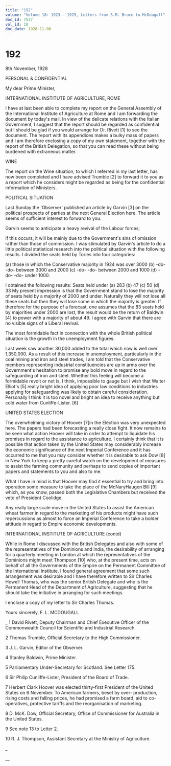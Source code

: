 ```yaml
---
title: "192"
volume: "Volume 18: 1923 - 1929, Letters from S.M. Bruce to McDougall"
doc_id: 7537
vol_id: 18
doc_date: 1928-11-08
---
```


# 192

8th November, 1928

PERSONAL &amp; CONFIDENTIAL

My dear Prime Minister,

INTERNATIONAL INSTITUTE OF AGRICULTURE, ROME

I have at last been able to complete my report on the General Assembly of the International Institute of Agriculture at Rome and I am forwarding the document by today's mail. In view of the delicate relations with the Italian Government, I suggest that the report should be regarded as confidential but I should be glad if you would arrange for Dr. Rivett [1] to see the document. The report with its appendices makes a bulky mass of papers and I am therefore enclosing a copy of my own statement, together with the report of the British Delegation, so that you can read these without being burdened with extraneous matter.

WINE

The report on the Wine situation, to which I referred in my last letter, has now been completed and I have advised Trumble [2] to forward it to you as a report which he considers might be regarded as being for the confidential information of Ministers.

POLITICAL SITUATION

Last Sunday the 'Observer' published an article by Garvin [3] on the political prospects of parties at the next General Election here. The article seems of sufficient interest to forward to you.

Garvin seems to anticipate a heavy revival of the Labour forces;

if this occurs, it will be mainly due to the Government's sins of omission rather than those of commission. I was stimulated by Garvin's article to do a little political statistical research into the political situation with the following results. I divided the seats held by Tories into four categories:

(a) those in which the Conservative majority in 1924 was over 3000 (b) -do- -do- between 3000 and 2000 (c) -do- -do- between 2000 and 1000 (d) -do- -do- under 1000.

I obtained the following results: Seats held under (a) 283 (b) 47 (c) 50 (d) 33 My present impression is that the Government stand to lose the majority of seats held by a majority of 2000 and under. Naturally they will not lose all these seats but then they will lose some in which the majority is greater. If therefore for the purpose of a forecast, one assumes that the 83 seats held by majorities under 2000 are lost, the result would be the return of Baldwin [4] to power with a majority of about 49. I agree with Garvin that there are no visible signs of a Liberal revival.

The most formidable fact in connection with the whole British political situation is the growth in the unemployment figures.

Last week saw another 30,000 added to the total which now is well over 1,350,000. As a result of this increase in unemployment, particularly in the coal mining and iron and steel trades, I am told that the Conservative members representing industrial constituencies are up in arms over the Government's hesitation to promise any bold move in regard to the safeguarding of iron and steel. Whether this feeling will become a formidable revolt or not is, I think, impossible to gauge but I wish that Walter Elliot's [5] really bright idea of applying poor law conditions to industries applying for safeguarding was likely to obtain careful consideration. Personally I think it is too novel and bright an idea to receive anything but cold water from Cunliffe-Lister. [6]

UNITED STATES ELECTION

The overwhelming victory of Hoover [7]in the Election was very unexpected here. The papers had been forecasting a really close fight. It now remains to be seen what action Hoover will take in order to attempt to liquidate his promises in regard to the assistance to agriculture. I certainly think that it is possible that action taken by the United States may considerably increase the economic significance of the next Imperial Conference and it has occurred to me that you may consider whether it is desirable to ask Dow [8] in New York to keep a pretty careful watch on the development of measures to assist the farming community and perhaps to send copies of important papers and statements to you and also to me.

What I have in mind is that Hoover may find it essential to try and bring into operation some measure to take the place of the McNaryHaugen Bill [9] which, as you know, passed both the Legislative Chambers but received the veto of President Coolidge.

Any really large scale move in the United States to assist the American wheat farmer in regard to the marketing of his products might have such repercussions as almost to force an Imperial Conference to take a bolder attitude in regard to Empire economic developments.

INTERNATIONAL INSTITUTE OF AGRICULTURE (contd)

While in Rome I discussed with the British Delegates and also with some of the representatives of the Dominions and India, the desirability of arranging for a quarterly meeting in London at which the representatives of the Dominions might meet Thompson [10] who, at the present time, acts on behalf of all the Governments of the Empire on the Permanent Committee of the International Institute. I found general agreement that some such arrangement was desirable and I have therefore written to Sir Charles Howell Thomas, who was the senior British Delegate and who is the Permanent Head of the Department of Agriculture, suggesting that he should take the initiative in arranging for such meetings.

I enclose a copy of my letter to Sir Charles Thomas.

Yours sincerely, F. L. MCDOUGALL 

_ 1 David Rivett, Deputy Chairman and Chief Executive Officer of the Commonwealth Council for Scientific and Industrial Research.

2 Thomas Trumble, Official Secretary to the High Commissioner.

3 J. L. Garvin, Editor of the Observer.

4 Stanley Baldwin, Prime Minister.

5 Parliamentary Under-Secretary for Scotland. See Letter 175.

6 Sir Philip Cunliffe-Lister, President of the Board of Trade.

7 Herbert Clark Hoover was elected thirty-first President of the United States on 6 November. To American farmers, beset by over- production, rising costs and falling prices, he had promised a farm board, aid to co-operatives, protective tariffs and the reorganisation of marketing.

8 D. McK. Dow, Official Secretary, Office of Commissioner for Australia in the United States.

9 See note 13 to Letter 2.

10 R. J. Thompson, Assistant Secretary at the Ministry of Agriculture.

_

__
